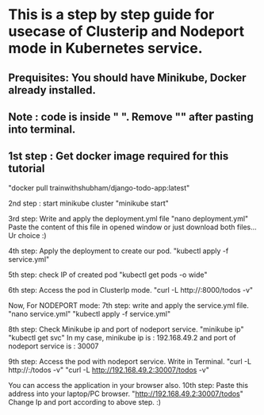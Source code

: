 # This is a step by step guide for usecase of Clusterip and Nodeport mode in Kubernetes service.
## Prequisites: You should have Minikube, Docker already installed.
## Note :  code is inside " ". Remove "" after pasting into terminal.

## 1st step : Get docker image required for this tutorial
  "docker pull trainwithshubham/django-todo-app:latest"

2nd step : start minikube cluster
  "minikube start"

3rd step: Write and apply the deployment.yml file
  "nano deployment.yml"
Paste the content of this file in opened window or just download both files... Ur choice :)

4th step: Apply the deployment to create our pod.
  "kubectl apply -f service.yml"

5th step: check IP of created pod
  "kubectl get pods -o wide"

6th step: Access the pod in ClusterIp mode.
  "curl -L http://<IP-of-Pod>:8000/todos -v"


Now, For NODEPORT mode:
7th step: write and apply the service.yml file.
  "nano service.yml"
  "kubectl apply -f service.yml"

8th step: Check Minikube ip and port of nodeport service.
  "minikube ip"
  "kubectl get svc"
In my case, minikube ip is : 192.168.49.2  and port of nodeport service is : 30007

9th step: Access the pod with nodeport service. Write in Terminal.
  "curl -L http://<minikube-ip>:<port-of-nodeport-service>/todos -v"
  "curl -L http://192.168.49.2:30007/todos -v"

You can access the application in your browser also.
10th step: Paste this address into your laptop/PC browser.
  "http://192.168.49.2:30007/todos"
Change Ip and port according to above step. :)

  
